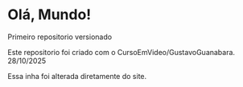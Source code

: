 # Olá, Mundo!
Primeiro repositorio versionado

Este repositorio foi criado com o CursoEmVideo/GustavoGuanabara. 28/10/2025

Essa inha foi alterada diretamente do site.
